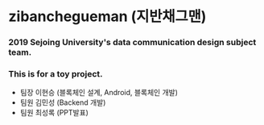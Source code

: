 # zibanchegueman (지반채그맨)
### 2019 Sejoing University's data communication design subject team.
### This is for a toy project.

 - 팀장 이현승 (블록체인 설계, Android, 블록체인 개발)
 - 팀원 김민성 (Backend 개발)
 - 팀원 최성록 (PPT발표)
